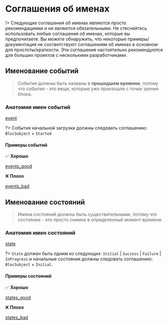# Соглашения об именах

!> Следующие соглашения об именах являются просто рекомендациями и не являются обязательными. Не стесняйтесь использовать любые соглашения об именах, которые вы предпочитаете. Вы можете обнаружить, что некоторые примеры/документация не соответствуют соглашениям об именах в основном для простоты/краткости. Эти соглашения настоятельно рекомендуются для больших проектов с несколькими разработчиками.

## Именование событий

> События должны быть названы в **прошедшем времени**, потому что события - это вещи, которые уже произошли с точки зрения блока.

### Анатомия имен событий

[event](../_snippets/bloc_naming_conventions/event_anatomy.md ':include')

?> События начальной загрузки должны следовать соглашению: `BlocSubject` + `Started`

#### Примеры событий

✅ **Хорошо**

[events_good](../_snippets/bloc_naming_conventions/event_examples_good.md ':include')

❌ **Плохо**

[events_bad](../_snippets/bloc_naming_conventions/event_examples_bad.md ':include')

## Именование состояний

> Имена состояний должны быть существительными, потому что состояние - это просто снимок в определенный момент времени.

### Анатомия имен состояний

[state](../_snippets/bloc_naming_conventions/state_anatomy.md ':include')

?> `State` должен быть одним из следующих: `Initial` | `Success` | `Failure` | `InProgress` и
начальные состояния должны следовать соглашению: `BlocSubject` + `Initial`.

#### Примеры состояний

✅ **Хорошо**

[states_good](../_snippets/bloc_naming_conventions/state_examples_good.md ':include')

❌ **Плохо**

[states_bad](../_snippets/bloc_naming_conventions/state_examples_bad.md ':include')
